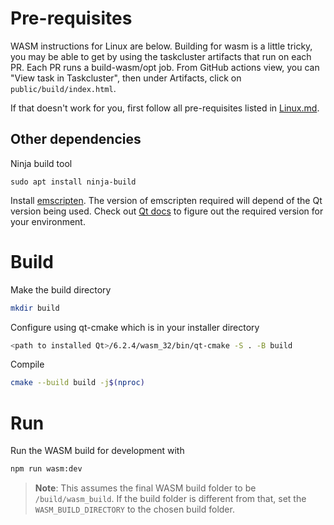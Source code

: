 # Pre-requisites

WASM instructions for Linux are below. Building for wasm is a little tricky, you may be able to get by using the taskcluster artifacts that run on each PR. Each PR runs a build-wasm/opt job. From GitHub actions view, you can "View task in Taskcluster", then under Artifacts, click on `public/build/index.html`.

If that doesn't work for you, first follow all pre-requisites listed in [Linux.md](./linux.md#pre-requisites).

## Other dependencies

Ninja build tool

    sudo apt install ninja-build

Install [emscripten](https://emscripten.org/). The version of emscripten required will depend of the Qt version being used. Check out [Qt docs](https://doc.qt.io/qt-6/wasm.html) to figure out the required version for your environment.

# Build

Make the build directory

```bash
mkdir build
```

Configure using qt-cmake which is in your installer directory

```bash
<path to installed Qt>/6.2.4/wasm_32/bin/qt-cmake -S . -B build
```

Compile

```bash
cmake --build build -j$(nproc)
```

# Run

Run the WASM build for development with

```bash
npm run wasm:dev
```

> **Note**: This assumes the final WASM build folder to be `/build/wasm_build`.
> If the build folder is different from that, set the `WASM_BUILD_DIRECTORY`
> to the chosen build folder.
